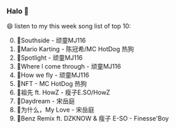 

### Halo 👋

😄 listen to my this week song list of top 10:

0. 🌈Southside - 顽童MJ116
1. 🌈Mario Karting - 陈冠希/MC HotDog 热狗
2. 🌈Spotlight - 顽童MJ116
3. 🌈Where l come through - 顽童MJ116
4. 🌈How we fly - 顽童MJ116
5. 🌈NFT - MC HotDog 热狗
6. 🌈祖先 ft. HowZ - 瘦子E.SO/HowZ
7. 🌈Daydream - 宋岳庭
8. 🌈为什么，My Love - 宋岳庭
9. 🌈Benz Remix ft. DZKNOW & 瘦子 E-SO - Finesse'Boy

